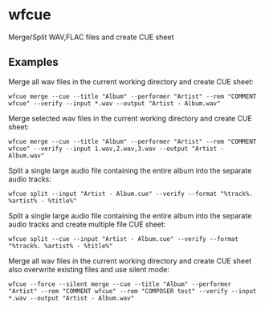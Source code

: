 # wfcue

Merge/Split WAV,FLAC files and create CUE sheet

## Examples

Merge all wav files in the current working directory and create CUE sheet:

`wfcue merge --cue --title "Album" --performer "Artist" --rem "COMMENT wfcue" --verify --input *.wav --output "Artist - Album.wav"`

Merge selected wav files in the current working directory and create CUE sheet:

`wfcue merge --cue --title "Album" --performer "Artist" --rem "COMMENT wfcue" --verify --input 1.wav,2.wav,3.wav --output "Artist - Album.wav"`

Split a single large audio file containing the entire album into the separate audio tracks:

`wfcue split --input "Artist - Album.cue" --verify --format "%track%. %artist% - %title%"`

Split a single large audio file containing the entire album into the separate audio tracks and create multiple file CUE sheet:

`wfcue split --cue --input "Artist - Album.cue" --verify --format "%track%. %artist% - %title%"`

Merge all wav files in the current working directory and create CUE sheet also overwrite existing files and use silent mode:

`wfcue --force --silent merge --cue --title "Album" --performer "Artist" --rem "COMMENT wfcue" --rem "COMPOSER test" --verify --input *.wav --output "Artist - Album.wav"`
